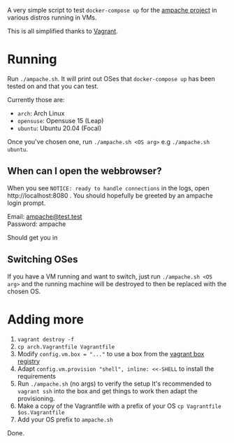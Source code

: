 A very simple script to test `docker-compose up` for the [ampache project]
in various distros running in VMs.

This is all simplified thanks to [Vagrant].

# Running

Run `./ampache.sh`.
It will print out OSes that `docker-compose up` has been tested on
 and that you can test.

Currently those are:

 - `arch`: Arch Linux
 - `opensuse`: Opensuse 15 (Leap)
 - `ubuntu`: Ubuntu 20.04 (Focal)

Once you've chosen one, run `./ampache.sh <OS arg>` e.g `./ampache.sh ubuntu`.

## When can I open the webbrowser?

When you see `NOTICE: ready to handle connections` in the logs, open http://localhost:8080 .
You should hopefully be greeted by an ampache login prompt.

Email: ampache@test.test  
Password: ampache

Should get you in
## Switching OSes

If you have a VM running and want to switch, just run `./ampache.sh <OS arg>` 
 and the running machine will be destroyed to then be replaced with the chosen OS.

# Adding more

1. `vagrant destroy -f`
1. `cp arch.Vagrantfile Vagrantfile`
1. Modify `config.vm.box = "..."` to use a box from the [vagrant box registry]
1. Adapt `config.vm.provision "shell", inline: <<-SHELL` to install the requirements
1. Run `./ampache.sh` (no args) to verify the setup
   It's recommended to `vagrant ssh` into the box and get things to work then adapt the provisioning.
1. Make a copy of the Vagrantfile with a prefix of your OS `cp Vagrantfile $os.Vagrantfile`
1. Add your OS prefix to `ampache.sh`

Done.

[ampache project]: https://github.com/ampache/ampache/
[Vagrant]: https://vagrantup.com
[vagrant box registry]: https://app.vagrantup.com/boxes/search

